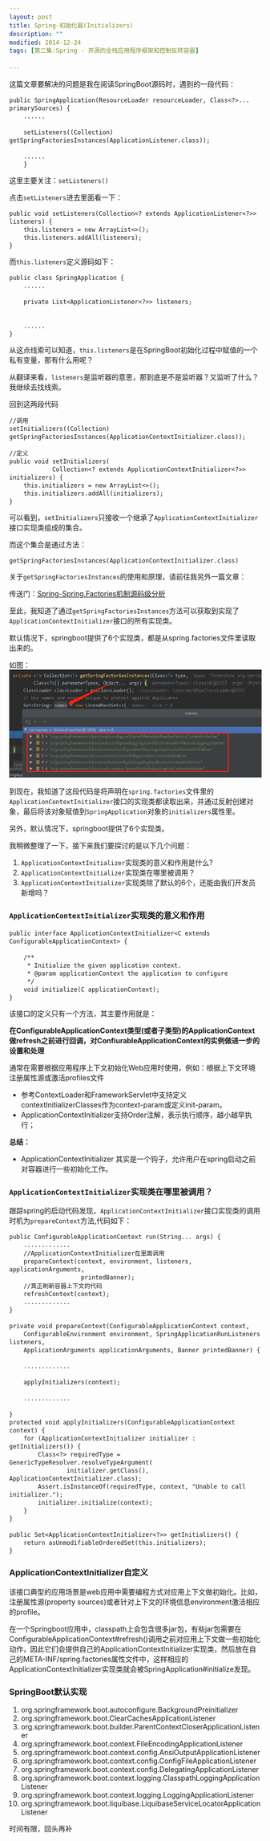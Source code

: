 ```yaml
---
layout: post
title: Spring-初始化器(Initializers)
description: ""
modified: 2014-12-24
tags: [第二集:Spring - 开源的全栈应用程序框架和控制反转容器]

---
```


这篇文章要解决的问题是我在阅读SpringBoot源码时，遇到的一段代码：


```
public SpringApplication(ResourceLoader resourceLoader, Class<?>... primarySources) {
	......

	setListeners((Collection) getSpringFactoriesInstances(ApplicationListener.class));

	......
	}	
```
这里主要关注：`setListeners()`

点击`setListeners`进去里面看一下：
```
public void setListeners(Collection<? extends ApplicationListener<?>> listeners) {
	this.listeners = new ArrayList<>();
	this.listeners.addAll(listeners);
}

```
而`this.listeners`定义源码如下：
```
public class SpringApplication {
	......

	private List<ApplicationListener<?>> listeners;


	......
}
```

从这点线索可以知道，`this.listeners`是在SpringBoot初始化过程中赋值的一个私有变量，那有什么用呢？

从翻译来看，`listeners`是监听器的意思，那到底是不是监听器？又监听了什么？我继续去找线索。

回到这两段代码
```
//调用
setInitializers((Collection) getSpringFactoriesInstances(ApplicationContextInitializer.class));

//定义
public void setInitializers(
			Collection<? extends ApplicationContextInitializer<?>> initializers) {
	this.initializers = new ArrayList<>();
	this.initializers.addAll(initializers);
}			
```
可以看到，`setInitializers`只接收一个继承了`ApplicationContextInitializer`接口实现类组成的集合。

而这个集合是通过方法：
```
getSpringFactoriesInstances(ApplicationContextInitializer.class)
```

关于`getSpringFactoriesInstances`的使用和原理，请前往我另外一篇文章：

传送门：[Spring-Spring.Factories机制源码级分析]({{site.url}}/spring-2.0.0-spring-factories)

至此，我知道了通过`getSpringFactoriesInstances`方法可以获取到实现了`ApplicationContextInitializer`接口的所有实现类。

默认情况下，springboot提供了6个实现类，都是从spring.factories文件里读取出来的。

如图：
![](/images/blogs/spring-init.png)

到现在，我知道了这段代码是将声明在`spring.factories`文件里的`ApplicationContextInitializer`接口的实现类都读取出来，并通过反射创建对象，最后将该对象赋值到`SpringApplication`对象的`initializers`属性里。

另外，默认情况下，springboot提供了6个实现类。

我稍微整理了一下，接下来我们要探讨的是以下几个问题：

1. `ApplicationContextInitializer`实现类的意义和作用是什么?
2. `ApplicationContextInitializer`实现类在哪里被调用？
3. `ApplicationContextInitializer`实现类除了默认的6个，还能由我们开发员新增吗？



### `ApplicationContextInitializer`实现类的意义和作用

```
public interface ApplicationContextInitializer<C extends ConfigurableApplicationContext> {

    /**
     * Initialize the given application context.
     * @param applicationContext the application to configure
     */
    void initialize(C applicationContext);
}
```

该接口的定义只有一个方法，其主要作用就是：

**在ConfigurableApplicationContext类型(或者子类型)的ApplicationContext做refresh之前进行回调，对ConfiurableApplicationContext的实例做进一步的设置和处理**

通常在需要根据应用程序上下文初始化Web应用时使用，例如：根据上下文环境注册属性源或激活profiles文件
- 参考ContextLoader和FrameworkServlet中支持定义contextInitializerClasses作为context-param或定义init-param。
- ApplicationContextInitializer支持Order注解，表示执行顺序，越小越早执行；



**总结：**

- ApplicationContextInitializer 其实是一个钩子，允许用户在spring启动之前对容器进行一些初始化工作。

### `ApplicationContextInitializer`实现类在哪里被调用？

跟踪spring的启动代码发现，`ApplicationContextInitializer`接口实现类的调用时机为`prepareContext`方法,代码如下：

```
public ConfigurableApplicationContext run(String... args) {
	.............
	//ApplicationContextInitializer在里面调用	
	prepareContext(context, environment, listeners, applicationArguments,
					printedBanner);
	//真正刷新容器上下文的代码
	refreshContext(context);
	.............		
}

private void prepareContext(ConfigurableApplicationContext context,
	ConfigurableEnvironment environment, SpringApplicationRunListeners listeners,
	ApplicationArguments applicationArguments, Banner printedBanner) {
		
	.............

	applyInitializers(context);

	.............
		
}
protected void applyInitializers(ConfigurableApplicationContext context) {
	for (ApplicationContextInitializer initializer : getInitializers()) {
		Class<?> requiredType = GenericTypeResolver.resolveTypeArgument(
				initializer.getClass(), ApplicationContextInitializer.class);
		Assert.isInstanceOf(requiredType, context, "Unable to call initializer.");
		initializer.initialize(context);
	}
}

public Set<ApplicationContextInitializer<?>> getInitializers() {
	return asUnmodifiableOrderedSet(this.initializers);
}	

```

### ApplicationContextInitializer自定义

该接口典型的应用场景是web应用中需要编程方式对应用上下文做初始化。比如，注册属性源(property sources)或者针对上下文的环境信息environment激活相应的profile。

在一个Springboot应用中，classpath上会包含很多jar包，有些jar包需要在ConfigurableApplicationContext#refresh()调用之前对应用上下文做一些初始化动作，因此它们会提供自己的ApplicationContextInitializer实现类，然后放在自己的META-INF/spring.factories属性文件中，这样相应的ApplicationContextInitializer实现类就会被SpringApplication#initialize发现。

### SpringBoot默认实现


1. org.springframework.boot.autoconfigure.BackgroundPreinitializer
2. org.springframework.boot.ClearCachesApplicationListener
3. org.springframework.boot.builder.ParentContextCloserApplicationListener
4. org.springframework.boot.context.FileEncodingApplicationListener
5. org.springframework.boot.context.config.AnsiOutputApplicationListener
6. org.springframework.boot.context.config.ConfigFileApplicationListener
7. org.springframework.boot.context.config.DelegatingApplicationListener
8. org.springframework.boot.context.logging.ClasspathLoggingApplicationListener
9. org.springframework.boot.context.logging.LoggingApplicationListener
10. org.springframework.boot.liquibase.LiquibaseServiceLocatorApplicationListener

时间有限，回头再补


